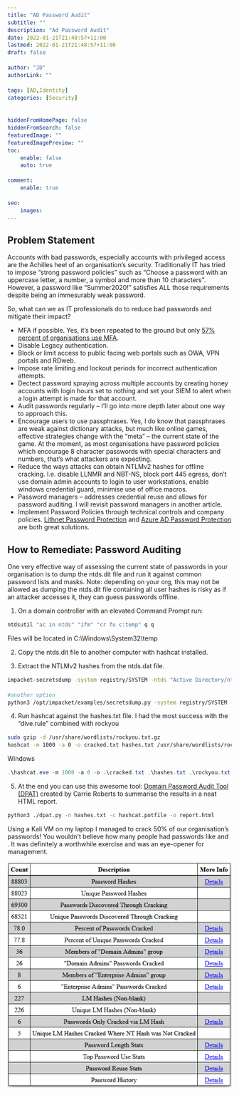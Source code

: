 ```yaml
---
title: "AD Password Audit"
subtitle: ""
description: "Ad Password Audit"
date: 2022-01-21T21:48:57+11:00
lastmod: 2022-01-21T21:48:57+11:00
draft: false

author: "JD"
authorLink: ""

tags: [AD,Identity]
categories: [Security]


hiddenFromHomePage: false
hiddenFromSearch: false
featuredImage: ""
featuredImagePreview: ""
toc:
    enable: false
    auto: true

comment:
    enable: true

seo:
    images:
---
```

## Problem Statement
Accounts with bad passwords, especially accounts with privileged access are the Achilles heel of an organisation’s security. Traditionally IT has tried to impose “strong password policies” such as “Choose a password with an uppercase letter, a number, a symbol and more than 10 characters”. However, a password like “Summer2020!” satisfies ALL those requirements despite being an immesurably weak password.

So, what can we as IT professionals do to reduce bad passwords and mitigate their impact?

- MFA if possible. Yes, it’s been repeated to the ground but only [57% percent of organisations use MFA](https://www.bleepingcomputer.com/news/security/57-percent-of-businesses-use-multi-factor-auth-mfa-says-lastpass/?swcfpc=1#:~:text=Approximately%2057%25%20of%20businesses%20around,on%20data%20from%2047%2C000%20orgs.).
- Disable Legacy authentication.
- Block or limit access to public facing web portals such as OWA, VPN portals and RDweb.
- Impose rate limiting and lockout periods for incorrect authentication attempts.
- Dectect password spraying across multiple accounts by creating honey accounts with login hours set to nothing and set your SIEM to alert when a login attempt is made for that account.
- Audit passwords regularly – I’ll go into more depth later about one way to approach this.
- Encourage users to use passphrases. Yes, I do know that passphrases are weak against dictionary attacks, but much like online games, effective strategies change with the “meta” – the current state of the game. At the moment, as most organisations have password policies which encourage 8 character passwords with special characters and numbers, that’s what attackers are expecting.
- Reduce the ways attacks can obtain NTLMv2 hashes for offline cracking. I.e. disable LLNMR and NBT-NS, block port 445 egress, don’t use domain admin accounts to login to user workstations, enable windows credential guard, minimise use of office macros.
- Password managers – addresses credential reuse and allows for password auditing. I will revisit password managers in another article.
- Implement Password Policies through technical controls and company policies. [Lithnet Password Protection](https://github.com/lithnet/ad-password-protection) and [Azure AD Password Protection](https://docs.microsoft.com/en-us/azure/active-directory/authentication/concept-password-ban-bad-on-premises) are both great solutions.

## How to Remediate: Password Auditing
One very effective way of assessing the current state of passwords in your organisation is to dump the ntds.dit file and run it against common password lists and masks. Note: depending on your org, this may not be allowed as dumping the ntds.dit file containing all user hashes is risky as if an attacker accesses it, they can guess passwords offline.

1. On a domain controller with an elevated Command Prompt run:

```cmd
ntdsutil "ac in ntds" "ifm" "cr fu c:temp" q q
```

Files will be located in C:\Windows\System32\temp

2. Copy the ntds.dit file to another computer with hashcat installed.

3. Extract the NTLMv2 hashes from the ntds.dat file.

```bash
impacket-secretsdump -system registry/SYSTEM -ntds "Active Directory/ntds.dit" LOCAL -outputfile hashes.txt

#another option
python3 /opt/impacket/examples/secretsdump.py -system registry/SYSTEM -ntds "Active Directory/ntds.dit" LOCAL -outputfile hashes.txt
```

4. Run hashcat against the hashes.txt file. I had the most success with the “dive.rule” combined with rockyou

```bash
sudo gzip -d /usr/share/wordlists/rockyou.txt.gz
hashcat -m 1000 -a 0 -o cracked.txt hashes.txt /usr/share/wordlists/rockyou.txt -r /usr/share/hashcat/rules/dive.rule –force
```

Windows
```powershell
.\hashcat.exe -m 1000 -a 0 -o .\cracked.txt .\hashes.txt .\rockyou.txt -r .\dive.rule -O
```

5. At the end you can use this awesome tool: [Domain Password Audit Tool (DPAT)](https://github.com/clr2of8/DPAT) created by Carrie Roberts to summarise the results in a neat HTML report.

```bash
python3 ./dpat.py -n hashes.txt -c hashcat.potfile -o report.html
```

Using a Kali VM on my laptop I managed to crack 50% of our organisation’s passwords! You wouldn’t believe how many people had passwords like <Season><Year> and <company name><number>. It was definitely a worthwhile exercise and was an eye-opener for management.

![AD Passwords](/ad-password-audit-DPAT.png)